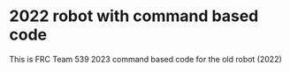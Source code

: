 # 2022 robot with command based code
This is FRC Team 539 2023 command based code for the old robot (2022)
